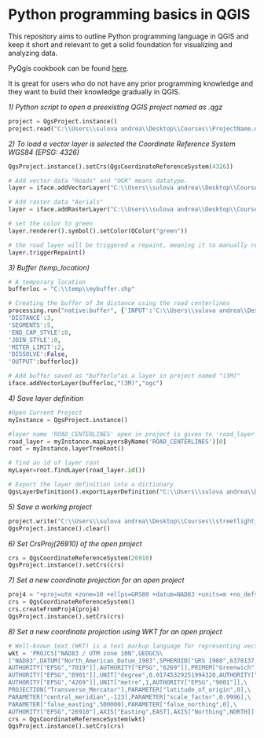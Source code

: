 # Python programming basics in QGIS

This repository aims to outline Python programming language in QGIS and keep it short and relevant to get a solid foundation for visualizing and analyzing data.

PyQgis cookbook can be found [here](https://docs.qgis.org/testing/en/docs/pyqgis_developer_cookbook/).

It is great for users who do not have any prior programming knowledge and they want to build their knowledge gradually in QGIS. 

*1) Python script to open a preexisting QGIS project named as .qgz*
```python
project = QgsProject.instance()
project.read("C:\\Users\\sulova andrea\\Desktop\\Courses\\ProjectName.qgz")
```

*2) To load a vector layer is selected the Coordinate Reference System WGS84 (EPSG: 4326)*
```python
QgsProject.instance().setCrs(QgsCoordinateReferenceSystem(4326))

# Add vector data "Roads" and "OGR" means datatype. 
layer = iface.addVectorLayer("C:\\Users\\sulova andrea\\Desktop\\Courses\\ROAD.shp","Roads","ogr")

# Add raster data "Aerials" 
layer = iface.addRasterLayer("C:\\Users\\sulova andrea\\Desktop\\Courses\\IMO.ecw","Aerials")

# set the color to green
layer.renderer().symbol().setColor(QColor("green"))

# the road layer will be triggered a repaint, meaning it to manually refresh the screen so you can see that the color
layer.triggerRepaint()
```

*3) Buffer (temp_location)*
```python
# A temporary location
bufferloc = "C:\\temp\\mybuffer.shp"

# Creating the buffer of 3m distance using the road centerlines
processing.run("native:buffer", {'INPUT':'C:\\Users\\sulova andrea\\Desktop\\Courses\\ROAD_CENTERLINES.shp',
'DISTANCE':3,
'SEGMENTS':5,
'END_CAP_STYLE':0,
'JOIN_STYLE':0,
'MITER_LIMIT':2,
'DISSOLVE':False,
'OUTPUT':bufferloc})

# Add buffer saved as "bufferlo"as a layer in project named "(3M)"
iface.addVectorLayer(bufferloc,"(3M)","ogc")
```

*4) Save layer definition*
```python
#Open Current Project
myInstance = QgsProject.instance()

#layer name 'ROAD_CENTERLINES' open in project is given to 'road_layer'
road_layer = myInstance.mapLayersByName('ROAD_CENTERLINES')[0]
root = myInstance.layerTreeRoot()

# find an id of layer root 
myLayer=root.findLayer(road_layer.id())

# Export the layer definition into a dictionary
QgsLayerDefinition().exportLayerDefinition("C:\\Users\\sulova andrea\\Desktop\\Courses\\test.qlr",[myLayer])
```

*5) Save a working project* 
```python
project.write("C:\\Users\\sulova andrea\\Desktop\\Courses\\streetlight_map_new.qgz")
QgsProject.instance().clear()
```

*6) Set CrsProj(26910) of the open project*
```python
crs = QgsCoordinateReferenceSystem(26910)
QgsProject.instance().setCrs(crs)
```

*7) Set a new coordinate projection for an open project*
```python
proj4 = "+proj=utm +zone=10 +ellps=GRS80 +datum=NAD83 +units=m +no_defs"
crs = QgsCoordinateReferenceSystem()
crs.createFromProj4(proj4)
QgsProject.instance().setCrs(crs)
```

*8) Set a new coordinate projection using WKT for an open project*

```python
# Well-known text (WKT) is a text markup language for representing vector geometry objects. 
wkt = 'PROJCS["NAD83 / UTM zone 10N",GEOGCS\
["NAD83",DATUM["North_American_Datum_1983",SPHEROID["GRS 1980",6378137,298.257222101,\
AUTHORITY["EPSG","7019"]],AUTHORITY["EPSG","6269"]],PRIMEM["Greenwich",0,\
AUTHORITY["EPSG","8901"]],UNIT["degree",0.01745329251994328,AUTHORITY["EPSG","9122"]],\
AUTHORITY["EPSG","4269"]],UNIT["metre",1,AUTHORITY["EPSG","9001"]],\
PROJECTION["Transverse_Mercator"],PARAMETER["latitude_of_origin",0],\
PARAMETER["central_meridian",-123],PARAMETER["scale_factor",0.9996],\
PARAMETER["false_easting",500000],PARAMETER["false_northing",0],\
AUTHORITY["EPSG","26910"],AXIS["Easting",EAST],AXIS["Northing",NORTH]]'
crs = QgsCoordinateReferenceSystem(wkt)
QgsProject.instance().setCrs(crs)
```
